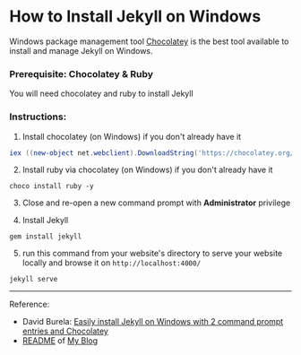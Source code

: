 # How to Install Jekyll on Windows

Windows package management tool [Chocolatey](https://chocolatey.org/) is the best tool available to install and manage Jekyll on Windows.

### Prerequisite: Chocolatey & Ruby
You will need chocolatey and ruby to install Jekyll

### Instructions:

1. Install chocolatey (on Windows) if you don't already have it
```PowerShell
iex ((new-object net.webclient).DownloadString('https://chocolatey.org/install.ps1'))
```
2. Install ruby via chocolatey (on Windows) if you don't already have it
```
choco install ruby -y
```
3. Close and re-open a new command prompt with **Administrator** privilege

4. Install Jekyll
```
gem install jekyll
```

5. run this command from your website's directory to serve your website locally and browse it on `http://localhost:4000/`
```
jekyll serve
```

---
Reference:
- David Burela: [Easily install Jekyll on Windows with 2 command prompt entries and Chocolatey](https://davidburela.wordpress.com/2015/11/28/easily-install-jekyll-on-windows-with-3-command-prompt-entries-and-chocolatey/)
- [README](https://github.com/dhei/dhei.github.io/blob/master/README.md) of [My Blog](http://diheiblog.com) 